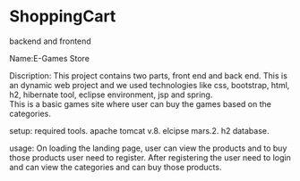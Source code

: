 # ShoppingCart
backend and frontend

Name:E-Games Store


Discription: This project contains two parts, front end and back end.
This is an dynamic web project and we used technologies like css, bootstrap, html, h2, hibernate tool, eclipse environment, jsp and spring.  
This is a basic games site where user can buy the  games based on the categories.

setup:
required tools. 
apache tomcat v.8.
elcipse mars.2.
h2 database.


usage:
On loading the landing page, user can view the products and to buy those products user need to register.
After registering the user need to login and can view the categories and can buy those products.
